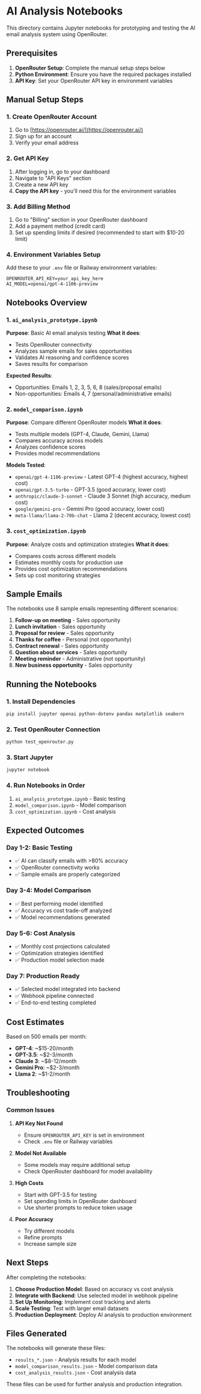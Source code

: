 # AI Analysis Notebooks

This directory contains Jupyter notebooks for prototyping and testing the AI email analysis system using OpenRouter.

## Prerequisites

1. **OpenRouter Setup**: Complete the manual setup steps below
2. **Python Environment**: Ensure you have the required packages installed
3. **API Key**: Set your OpenRouter API key in environment variables

## Manual Setup Steps

### 1. Create OpenRouter Account
1. Go to [https://openrouter.ai/](https://openrouter.ai/)
2. Sign up for an account
3. Verify your email address

### 2. Get API Key
1. After logging in, go to your dashboard
2. Navigate to "API Keys" section
3. Create a new API key
4. **Copy the API key** - you'll need this for the environment variables

### 3. Add Billing Method
1. Go to "Billing" section in your OpenRouter dashboard
2. Add a payment method (credit card)
3. Set up spending limits if desired (recommended to start with $10-20 limit)

### 4. Environment Variables Setup
Add these to your `.env` file or Railway environment variables:
```
OPENROUTER_API_KEY=your_api_key_here
AI_MODEL=openai/gpt-4-1106-preview
```

## Notebooks Overview

### 1. `ai_analysis_prototype.ipynb`
**Purpose**: Basic AI email analysis testing
**What it does**:
- Tests OpenRouter connectivity
- Analyzes sample emails for sales opportunities
- Validates AI reasoning and confidence scores
- Saves results for comparison

**Expected Results**: 
- Opportunities: Emails 1, 2, 3, 5, 6, 8 (sales/proposal emails)
- Non-opportunities: Emails 4, 7 (personal/administrative emails)

### 2. `model_comparison.ipynb`
**Purpose**: Compare different OpenRouter models
**What it does**:
- Tests multiple models (GPT-4, Claude, Gemini, Llama)
- Compares accuracy across models
- Analyzes confidence scores
- Provides model recommendations

**Models Tested**:
- `openai/gpt-4-1106-preview` - Latest GPT-4 (highest accuracy, highest cost)
- `openai/gpt-3.5-turbo` - GPT-3.5 (good accuracy, lower cost)
- `anthropic/claude-3-sonnet` - Claude 3 Sonnet (high accuracy, medium cost)
- `google/gemini-pro` - Gemini Pro (good accuracy, lower cost)
- `meta-llama/llama-2-70b-chat` - Llama 2 (decent accuracy, lowest cost)

### 3. `cost_optimization.ipynb`
**Purpose**: Analyze costs and optimization strategies
**What it does**:
- Compares costs across different models
- Estimates monthly costs for production use
- Provides cost optimization recommendations
- Sets up cost monitoring strategies

## Sample Emails

The notebooks use 8 sample emails representing different scenarios:

1. **Follow-up on meeting** - Sales opportunity
2. **Lunch invitation** - Sales opportunity  
3. **Proposal for review** - Sales opportunity
4. **Thanks for coffee** - Personal (not opportunity)
5. **Contract renewal** - Sales opportunity
6. **Question about services** - Sales opportunity
7. **Meeting reminder** - Administrative (not opportunity)
8. **New business opportunity** - Sales opportunity

## Running the Notebooks

### 1. Install Dependencies
```bash
pip install jupyter openai python-dotenv pandas matplotlib seaborn
```

### 2. Test OpenRouter Connection
```bash
python test_openrouter.py
```

### 3. Start Jupyter
```bash
jupyter notebook
```

### 4. Run Notebooks in Order
1. `ai_analysis_prototype.ipynb` - Basic testing
2. `model_comparison.ipynb` - Model comparison
3. `cost_optimization.ipynb` - Cost analysis

## Expected Outcomes

### Day 1-2: Basic Testing
- ✅ AI can classify emails with >80% accuracy
- ✅ OpenRouter connectivity works
- ✅ Sample emails are properly categorized

### Day 3-4: Model Comparison
- ✅ Best performing model identified
- ✅ Accuracy vs cost trade-off analyzed
- ✅ Model recommendations generated

### Day 5-6: Cost Analysis
- ✅ Monthly cost projections calculated
- ✅ Optimization strategies identified
- ✅ Production model selection made

### Day 7: Production Ready
- ✅ Selected model integrated into backend
- ✅ Webhook pipeline connected
- ✅ End-to-end testing completed

## Cost Estimates

Based on 500 emails per month:
- **GPT-4**: ~$15-20/month
- **GPT-3.5**: ~$2-3/month  
- **Claude 3**: ~$8-12/month
- **Gemini Pro**: ~$2-3/month
- **Llama 2**: ~$1-2/month

## Troubleshooting

### Common Issues

1. **API Key Not Found**
   - Ensure `OPENROUTER_API_KEY` is set in environment
   - Check `.env` file or Railway variables

2. **Model Not Available**
   - Some models may require additional setup
   - Check OpenRouter dashboard for model availability

3. **High Costs**
   - Start with GPT-3.5 for testing
   - Set spending limits in OpenRouter dashboard
   - Use shorter prompts to reduce token usage

4. **Poor Accuracy**
   - Try different models
   - Refine prompts
   - Increase sample size

## Next Steps

After completing the notebooks:

1. **Choose Production Model**: Based on accuracy vs cost analysis
2. **Integrate with Backend**: Use selected model in webhook pipeline
3. **Set Up Monitoring**: Implement cost tracking and alerts
4. **Scale Testing**: Test with larger email datasets
5. **Production Deployment**: Deploy AI analysis to production environment

## Files Generated

The notebooks will generate these files:
- `results_*.json` - Analysis results for each model
- `model_comparison_results.json` - Model comparison data
- `cost_analysis_results.json` - Cost analysis data

These files can be used for further analysis and production integration. 